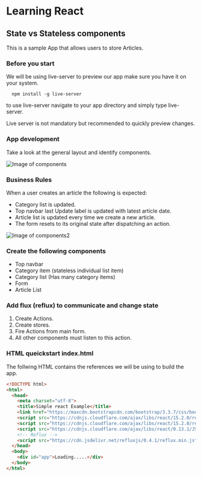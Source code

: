 # Learning React #
## State vs Stateless components

This is a sample App that allows users to store Articles.


### Before you start ###

We will be using live-server to preview our app make sure you have it on your system.
```
  npm install -g live-server
```
to use live-server navigate to your app directory and simply type live-server.

Live server is not mandatory but recommended to quickly preview changes.

### App development ###

Take a look at the general layout and identify components.

![Image of components](http://res.cloudinary.com/www-codervelop-com/image/upload/v1470014290/Screen_Shot_2016-07-31_at_6.11.58_PM_o7hi1r.png)

### Business Rules ###
When a user creates an article the following is expected:

* Category list is updated.
* Top navbar last Update label is updated with latest article date.
* Article list is updated every time we create a new article.
* The form resets to its original state after dispatching an action.

![Image of components2](http://res.cloudinary.com/www-codervelop-com/image/upload/v1470014944/Screen_Shot_2016-07-31_at_6.28.36_PM_twifhh.png)

### Create the following components ###
* Top navbar
* Category item (stateless individual list item)
* Category list (Has many category items)
* Form
* Article List

### Add flux (reflux) to communicate and change state ###

1. Create Actions.
1. Create stores.
1. Fire Actions from main form.
1. All other components must listen to this action.

### HTML queickstart index.html ###
The follwing HTML contains the references we will be using to build the app.
```html
<!DOCTYPE html>
<html>
  <head>
    <meta charset="utf-8">
    <title>Simple react Example</title>
    <link href="https://maxcdn.bootstrapcdn.com/bootstrap/3.3.7/css/bootstrap.min.css" rel="stylesheet"/>
    <script src="https://cdnjs.cloudflare.com/ajax/libs/react/15.2.0/react.js"></script>
    <script src="https://cdnjs.cloudflare.com/ajax/libs/react/15.2.0/react-dom.js"></script>
    <script src="https://cdnjs.cloudflare.com/ajax/libs/react/0.13.1/JSXTransformer.js"></script>
    <!-- Reflux -->
    <script src="https://cdn.jsdelivr.net/refluxjs/0.4.1/reflux.min.js"></script>
  </head>
  <body>
    <div id="app">Loading.....</div>
  </body>
</html>
```

